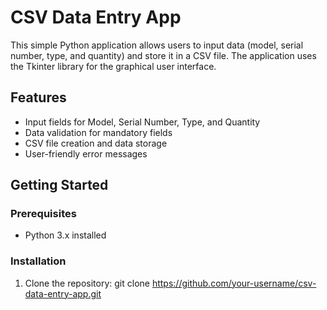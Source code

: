 # CSV Data Entry App

This simple Python application allows users to input data (model, serial number, type, and quantity) and store it in a CSV file. The application uses the Tkinter library for the graphical user interface.

## Features

- Input fields for Model, Serial Number, Type, and Quantity
- Data validation for mandatory fields
- CSV file creation and data storage
- User-friendly error messages

## Getting Started

### Prerequisites

- Python 3.x installed

### Installation

1. Clone the repository:
 git clone https://github.com/your-username/csv-data-entry-app.git
